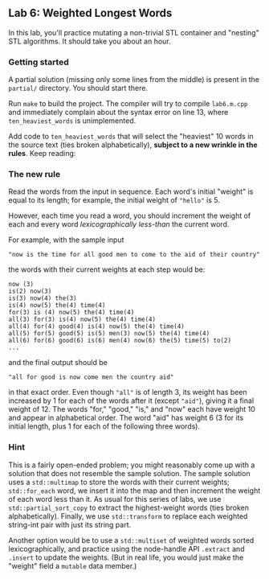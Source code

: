 ## Lab 6: Weighted Longest Words

In this lab, you'll practice mutating a non-trivial STL container
and "nesting" STL algorithms. It should take you about an hour.


### Getting started

A partial solution (missing only some lines from the middle) is present
in the `partial/` directory. You should start there.

Run `make` to build the project. The compiler will try to compile `lab6.m.cpp`
and immediately complain about the syntax error on line 13, where
`ten_heaviest_words` is unimplemented.

Add code to `ten_heaviest_words` that will select the "heaviest" 10 words
in the source text (ties broken alphabetically), **subject to a new wrinkle
in the rules**. Keep reading:


### The new rule

Read the words from the input in sequence. Each word's initial "weight" is
equal to its length; for example, the initial weight of `"hello"` is 5.

However, each time you read a word, you should increment the weight of
each and every word _lexicographically less-than_ the current word.

For example, with the sample input

    "now is the time for all good men to come to the aid of their country"

the words with their current weights at each step would be:

    now (3)
    is(2) now(3)
    is(3) now(4) the(3)
    is(4) now(5) the(4) time(4)
    for(3) is (4) now(5) the(4) time(4)
    all(3) for(3) is(4) now(5) the(4) time(4)
    all(4) for(4) good(4) is(4) now(5) the(4) time(4)
    all(5) for(5) good(5) is(5) men(3) now(5) the(4) time(4)
    all(6) for(6) good(6) is(6) men(4) now(6) the(5) time(5) to(2)
    ...

and the final output should be

    "all for good is now come men the country aid"

in that exact order. Even though `"all"` is of length 3, its weight
has been increased by 1 for each of the words after it (except `"aid"`),
giving it a final weight of 12. The words "for," "good," "is," and "now"
each have weight 10 and appear in alphabetical order. The word "aid"
has weight 6 (3 for its initial length, plus 1 for each of the following
three words).


### Hint

This is a fairly open-ended problem; you might reasonably come up with
a solution that does not resemble the sample solution. The sample solution
uses a `std::multimap` to store the words with their current weights;
`std::for_each` word, we insert it into the map and then increment the
weight of each word less than it. As usual for this series
of labs, we use `std::partial_sort_copy` to extract the highest-weight
words (ties broken alphabetically). Finally, we use `std::transform`
to replace each weighted string-int pair with just its string part.

Another option would be to use a `std::multiset` of weighted words
sorted lexicographically, and practice using the node-handle API
`.extract` and `.insert` to update the weights. (But in real life,
you would just make the "weight" field a `mutable` data member.)
